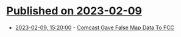 # [Published on 2023-02-09](index.md)

* [2023-02-09, 15:20:00](https://news.slashdot.org/story/23/02/09/1511238/comcast-gave-false-map-data-to-fcc?utm_source=rss1.0mainlinkanon&utm_medium=feed) - [Comcast Gave False Map Data To FCC](https://news.slashdot.org/story/23/02/09/1511238/comcast-gave-false-map-data-to-fcc?utm_source=rss1.0mainlinkanon&utm_medium=feed)
